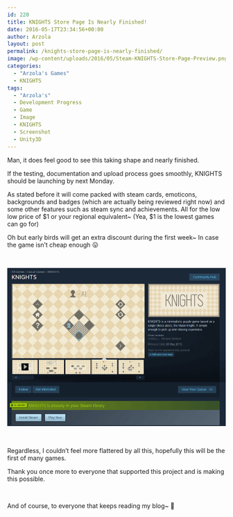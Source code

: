 ```yaml
---
id: 220
title: KNIGHTS Store Page Is Nearly Finished!
date: 2016-05-17T23:34:56+00:00
author: Arzola
layout: post
permalink: /knights-store-page-is-nearly-finished/
image: /wp-content/uploads/2016/05/Steam-KNIGHTS-Store-Page-Preview.png
categories:
  - "Arzola's Games"
  - KNIGHTS
tags:
  - "Arzola's"
  - Development Progress
  - Game
  - Image
  - KNIGHTS
  - Screenshot
  - Unity3D
---
```

Man, it does feel good to see this taking shape and nearly finished.

If the testing, documentation and upload process goes smoothly, KNIGHTS should be launching by next Monday.

As stated before it will come packed with steam cards, emoticons, backgrounds and badges (which are actually being reviewed right now) and some other features such as steam sync and achievements. All for the low low price of $1 or your regional equivalent~ (Yea, $1 is the lowest games can go for)

Oh but early birds will get an extra discount during the first week~ In case the game isn&#8217;t cheap enough 😛

&nbsp;

<a href="/images/posts/2016/05/Steam-KNIGHTS-Store-Page-Preview.png" target="_blank" rel="noopener"><img class="aligncenter wp-image-218" src="/images/posts/2016/05/Steam-KNIGHTS-Store-Page-Preview.png" alt="Steam KNIGHTS Store Page Preview"   /></a>

&nbsp;

Regardless, I couldn&#8217;t feel more flattered by all this, hopefully this will be the first of many games.

Thank you once more to everyone that supported this project and is making this possible.

&nbsp;

And of course, to everyone that keeps reading my blog~ 🙂

<!-- AddThis Advanced Settings generic via filter on the_content -->

<!-- AddThis Share Buttons generic via filter on the_content -->